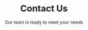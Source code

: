 ---
title: "Contact Us"
subtitle: "Our team is ready to meet your needs"
cta_title: "Ready to Get Started?"
cta_text: "For any need in studies, expertise, supplies or maintenance, do not hesitate to contact our dedicated team."
email: "export@hh-it.eu"
message: "We are ready to take on new challenges and offer you exceptional quality services."
---